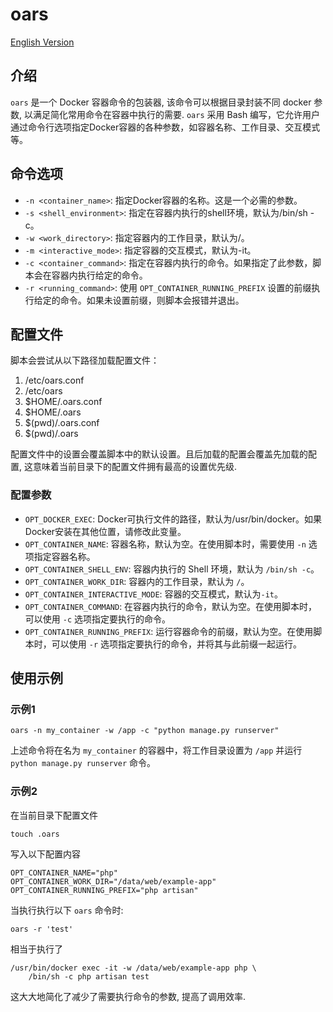 # oars

[English Version](/xwsoul/oars/blob/main/README.md)

## 介绍

`oars` 是一个 Docker 容器命令的包装器, 该命令可以根据目录封装不同 docker 参数, 以满足简化常用命令在容器中执行的需要. `oars` 采用 Bash 编写，它允许用户通过命令行选项指定Docker容器的各种参数，如容器名称、工作目录、交互模式等。

## 命令选项

* `-n <container_name>`: 指定Docker容器的名称。这是一个必需的参数。
* `-s <shell_environment>`: 指定在容器内执行的shell环境，默认为/bin/sh -c。
* `-w <work_directory>`: 指定容器内的工作目录，默认为/。
* `-m <interactive_mode>`: 指定容器的交互模式，默认为-it。
* `-c <container_command>`: 指定在容器内执行的命令。如果指定了此参数，脚本会在容器内执行给定的命令。
* `-r <running_command>`: 使用 `OPT_CONTAINER_RUNNING_PREFIX` 设置的前缀执行给定的命令。如果未设置前缀，则脚本会报错并退出。

## 配置文件

脚本会尝试从以下路径加载配置文件：

1. /etc/oars.conf
2. /etc/oars
3. $HOME/.oars.conf
4. $HOME/.oars
5. $(pwd)/.oars.conf
6. $(pwd)/.oars

配置文件中的设置会覆盖脚本中的默认设置。且后加载的配置会覆盖先加载的配置, 这意味着当前目录下的配置文件拥有最高的设置优先级.

### 配置参数

* `OPT_DOCKER_EXEC`: Docker可执行文件的路径，默认为/usr/bin/docker。如果Docker安装在其他位置，请修改此变量。
* `OPT_CONTAINER_NAME`: 容器名称，默认为空。在使用脚本时，需要使用 `-n` 选项指定容器名称。
* `OPT_CONTAINER_SHELL_ENV`: 容器内执行的 Shell 环境，默认为 `/bin/sh -c`。
* `OPT_CONTAINER_WORK_DIR`: 容器内的工作目录，默认为 `/`。
* `OPT_CONTAINER_INTERACTIVE_MODE`: 容器的交互模式，默认为`-it`。
* `OPT_CONTAINER_COMMAND`: 在容器内执行的命令，默认为空。在使用脚本时，可以使用 `-c` 选项指定要执行的命令。
* `OPT_CONTAINER_RUNNING_PREFIX`: 运行容器命令的前缀，默认为空。在使用脚本时，可以使用 `-r` 选项指定要执行的命令，并将其与此前缀一起运行。

## 使用示例

### 示例1

```shell
oars -n my_container -w /app -c "python manage.py runserver"
```

上述命令将在名为 `my_container` 的容器中，将工作目录设置为 `/app` 并运行 `python manage.py runserver` 命令。

### 示例2

在当前目录下配置文件

```shell
touch .oars
```

写入以下配置内容

```shell
OPT_CONTAINER_NAME="php"
OPT_CONTAINER_WORK_DIR="/data/web/example-app"
OPT_CONTAINER_RUNNING_PREFIX="php artisan"
```

当执行执行以下 `oars` 命令时:

```shell
oars -r 'test'
```

相当于执行了

```docker
/usr/bin/docker exec -it -w /data/web/example-app php \
    /bin/sh -c php artisan test
```

这大大地简化了减少了需要执行命令的参数, 提高了调用效率.